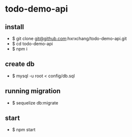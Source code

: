 # todo-demo-api

## install
- $ git clone git@github.com:hxrxchang/todo-demo-api.git
- $ cd todo-demo-api
- $ npm i

## create db
- $ mysql -u root < config/db.sql 

## running migration
- $ sequelize db:migrate

## start
- $ npm start
